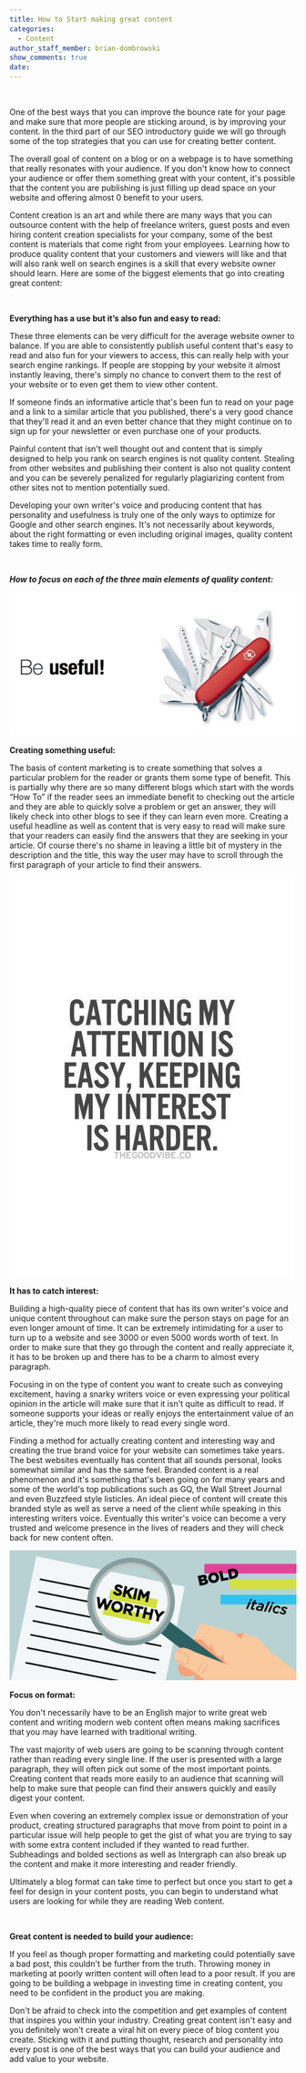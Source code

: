 ```yaml
---
title: How to Start making great content
categories:
  - Content
author_staff_member: brian-dombrowski
show_comments: true
date:
---
```



&nbsp;

One of the best ways that you can improve the bounce rate for your page and make sure that more people are sticking around, is by improving your content. In the third part of our SEO introductory guide we will go through some of the top strategies that you can use for creating better content.

The overall goal of content on a blog or on a webpage is to have something that really resonates with your audience. If you don't know how to connect your audience or offer them something great with your content, it's possible that the content you are publishing is just filling up dead space on your website and offering almost 0 benefit to your users.

Content creation is an art and while there are many ways that you can outsource content with the help of freelance writers, guest posts and even hiring content creation specialists for your company, some of the best content is materials that come right from your employees. Learning how to produce quality content that your customers and viewers will like and that will also rank well on search engines is a skill that every website owner should learn. Here are some of the biggest elements that go into creating great content:

&nbsp;

**Everything has a use but it’s also fun and easy to read:**

These three elements can be very difficult for the average website owner to balance. If you are able to consistently publish useful content that's easy to read and also fun for your viewers to access, this can really help with your search engine rankings. If people are stopping by your website it almost instantly leaving, there's simply no chance to convert them to the rest of your website or to even get them to view other content.

If someone finds an informative article that's been fun to read on your page and a link to a similar article that you published, there's a very good chance that they'll read it and an even better chance that they might continue on to sign up for your newsletter or even purchase one of your products.

Painful content that isn't well thought out and content that is simply designed to help you rank on search engines is not quality content. Stealing from other websites and publishing their content is also not quality content and you can be severely penalized for regularly plagiarizing content from other sites not to mention potentially sued.

Developing your own writer's voice and producing content that has personality and usefulness is truly one of the only ways to optimize for Google and other search engines. It's not necessarily about keywords, about the right formatting or even including original images, quality content takes time to really form.

&nbsp;

***How to focus on each of the three main elements of quality content:***

![](/uploads/versions/be-useful---x----1024-512x---.jpg)

**Creating something useful:**

The basis of content marketing is to create something that solves a particular problem for the reader or grants them some type of benefit. This is partially why there are so many different blogs which start with the words “How To” if the reader sees an immediate benefit to checking out the article and they are able to quickly solve a problem or get an answer, they will likely check into other blogs to see if they can learn even more. Creating a useful headline as well as content that is very easy to read will make sure that your readers can easily find the answers that they are seeking in your article. Of course there's no shame in leaving a little bit of mystery in the description and the title, this way the user may have to scroll through the first paragraph of your article to find their answers.

![](/uploads/versions/1b3f1044d84a0b4be7022ea69030316f---x----500-700x---.jpg)

**It has to catch interest:**

Building a high-quality piece of content that has its own writer's voice and unique content throughout can make sure the person stays on page for an even longer amount of time. It can be extremely intimidating for a user to turn up to a website and see 3000 or even 5000 words worth of text. In order to make sure that they go through the content and really appreciate it, it has to be broken up and there has to be a charm to almost every paragraph.

Focusing in on the type of content you want to create such as conveying excitement, having a snarky writers voice or even expressing your political opinion in the article will make sure that it isn't quite as difficult to read. If someone supports your ideas or really enjoys the entertainment value of an article, they're much more likely to read every single word.

Finding a method for actually creating content and interesting way and creating the true brand voice for your website can sometimes take years. The best websites eventually has content that all sounds personal, looks somewhat similar and has the same feel. Branded content is a real phenomenon and it's something that's been going on for many years and some of the world's top publications such as GQ, the Wall Street Journal and even Buzzfeed style listicles. An ideal piece of content will create this branded style as well as serve a need of the client while speaking in this interesting writers voice. Eventually this writer's voice can become a very trusted and welcome presence in the lives of readers and they will check back for new content often.

![](/uploads/versions/blog008-1-624x282---x----624-282x---.jpg)

**Focus on format:**

You don't necessarily have to be an English major to write great web content and writing modern web content often means making sacrifices that you may have learned with traditional writing.

The vast majority of web users are going to be scanning through content rather than reading every single line. If the user is presented with a large paragraph, they will often pick out some of the most important points. Creating content that reads more easily to an audience that scanning will help to make sure that people can find their answers quickly and easily digest your content.

Even when covering an extremely complex issue or demonstration of your product, creating structured paragraphs that move from point to point in a particular issue will help people to get the gist of what you are trying to say with some extra content included if they wanted to read further. Subheadings and bolded sections as well as Intergraph can also break up the content and make it more interesting and reader friendly.

Ultimately a blog format can take time to perfect but once you start to get a feel for design in your content posts, you can begin to understand what users are looking for while they are reading Web content.

&nbsp;

**Great content is needed to build your audience:**

If you feel as though proper formatting and marketing could potentially save a bad post, this couldn't be further from the truth. Throwing money in marketing at poorly written content will often lead to a poor result. If you are going to be building a webpage in investing time in creating content, you need to be confident in the product you are making.

Don't be afraid to check into the competition and get examples of content that inspires you within your industry. Creating great content isn't easy and you definitely won't create a viral hit on every piece of blog content you create. Sticking with it and putting thought, research and personality into every post is one of the best ways that you can build your audience and add value to your website.